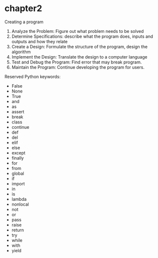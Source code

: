 # chapter2

Creating a program

1. Analyze the Problem: Figure out what problem needs to be solved
2. Determine Specifications: describe what the program does, inputs and outputs and how they relate
3. Create a Design: Formulate the structure of the program, design the algorithm
4. Implement the Design: Translate the design to a computer language
5. Test and Debug the Program: Find error that may break program.
6. Maintain the Program: Continue developing the program for users.

Reserved Python keywords:
- False
- None
- True
- and
- as
- assert
- break
- class
- continue
- def
- del
- elif
- else
- except
- finally
- for
- from
- global
- if
- import
- in
- is
- lambda
- nonlocal
- not
- or
- pass
- raise
- return
- try
- while
- with
- yield
